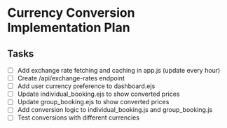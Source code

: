 # Currency Conversion Implementation Plan

## Tasks
- [ ] Add exchange rate fetching and caching in app.js (update every hour)
- [ ] Create /api/exchange-rates endpoint
- [ ] Add user currency preference to dashboard.ejs
- [ ] Update individual_booking.ejs to show converted prices
- [ ] Update group_booking.ejs to show converted prices
- [ ] Add conversion logic to individual_booking.js and group_booking.js
- [ ] Test conversions with different currencies
